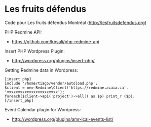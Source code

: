 Les fruits défendus
===================

Code pour Les fruits défendus Montréal
(http://lesfruitsdefendus.org)

PHP Redmine API:
* https://github.com/kbsali/php-redmine-api

Insert PHP Wordpress Plugin:
* http://wordpress.org/plugins/insert-php/

Getting Redmine data in Wordpress:

    [insert_php]
    include '/home/tiago/vendor/autoload.php';
    $client = new Redmine\Client('https://redmine.acaia.ca', 'xxxxxxxxxxxxxxxxxxxxxxx');
    foreach($client->api('project')->all() as $p) print_r ($p);
    [/insert_php]

Event Calendar plugin for Wordpress:
* http://wordpress.org/plugins/amr-ical-events-list/



